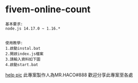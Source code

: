 # fivem-online-count

```
基本要求:
node.js 14.17.0 ~ 1.16.*


使用教學:
1.啟動instal.bat
2.開啟index.js檔案
3.請輸入資料如下圖
4.啟動start.bat
```
[help pic](https://cdn.haco.tw/github/images/fivem-count-help.png)
此專案製作人為MR.HACO#888
歡迎分享此專案至各處
